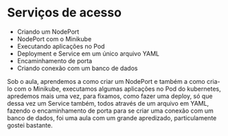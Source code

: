 # Serviços de acesso

 - Criando um NodePort
 - NodePort com o Minikube
 - Executando aplicações no Pod
 - Deployment e Service em um único arquivo YAML
 - Encaminhamento de porta
 - Criando conexão com um banco de dados

Sob o aula, aprendemos a como criar um NodePort e também a como cria-lo com o Minikube, executamos algumas aplicações no Pod do kubernetes, apredemos mais uma vez, para fixamos, como fazer uma deploy, só que dessa vez um Service também, todos através de um arquivo em YAML, fazendo o encaminhamento de porta para se criar uma conexão com um banco de dados, foi uma aula com um grande apredizado, particulamente gostei bastante.